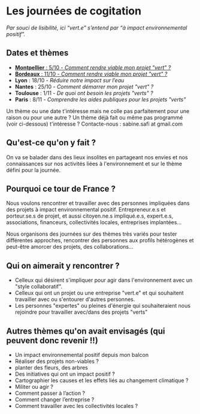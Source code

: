 # Les journées de cogitation

*Par souci de lisibilité, ici “vert.e” s’entend par “à impact environnemental positif”.*

## Dates et thèmes
- [**Montpellier** : 5/10 - _Comment rendre viable mon projet "vert" ?_](2709-montpellier/presentation.html)
- [**Bordeaux** : 11/10 - _Comment rendre viable mon projet "vert" ?_](1110-bordeaux.html)
- **Lyon** : 18/10 - _Réduire notre impact sur l’eau_
- **Nantes** : 25/10 - _Comment démarrer mon projet "vert" ?_
- **Toulouse** : 1/11 - _De quoi ont besoin les projets "verts" ?_
- **Paris** : 8/11 - _Comprendre les aides publiques pour les projets "verts"_

Un thème ou une date t'intéresse mais ne colle pas parfaitement pour une raison ou pour une autre ? Un thème déjà fait ou même pas programmé (voir ci-dessous) t'intéresse ? Contacte-nous : sabine.safi at gmail.com

## Qu'est-ce qu'on y fait ?
On va se balader dans des lieux insolites en partageant nos envies et nos connaissances sur nos activités liées à l'environnement et sur le thème défini pour la journée.

## Pourquoi ce tour de France ?
Nous voulons rencontrer et travailler avec des personnes impliquées dans des projets à impact environnemental positif. Entrepreneur.e.s et porteur.se.s de projet, et aussi citoyen.ne.s impliqué.e.s, expert.e.s, associations, financeurs, collectivités locales, entreprises implantées...

Nous organisons des journées sur des thèmes très variés pour tester différentes approches, rencontrer des personnes aux profils hétérogènes et peut-être amorcer des projets, des collaborations...

## Qui on aimerait y rencontrer ?
- Celleux qui désirent s'impliquer pour agir dans l'environnement avec un "style collaboratif".
- Celleux qui ont un projet ou une entreprise "vert.e" et qui souhaitent travailler avec ou s'entourer d'autres personnes.
- Les personnes "expertes" ou pleines d'énergie qui souhaiteraient nous rejoindre pour travailler avec/dans des projets "verts"

## Autres thèmes qu'on avait envisagés (qui peuvent donc revenir !!)
- Un impact environnemental positif depuis mon balcon
- Réaliser des projets non-viables ?
- planter des fleurs, des arbres
- Des initiatives qui ont un impact positif ?
- Cartographier les causes et les effets liés au changement climatique ?
- Militer ou agir ?
- Comment passer à l’action ?
- Comment changer l’entreprise ?
- Comment travailler avec les collectivités locales ?
